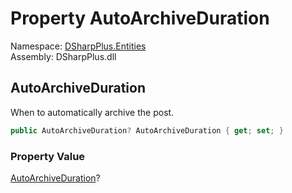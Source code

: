 # Property AutoArchiveDuration

Namespace: [DSharpPlus.Entities](DSharpPlus.Entities.md)  
Assembly: DSharpPlus.dll

## <a id="DSharpPlus_Entities_ForumPostBuilder_AutoArchiveDuration"></a>AutoArchiveDuration

When to automatically archive the post.

```csharp
public AutoArchiveDuration? AutoArchiveDuration { get; set; }
```

### Property Value

[AutoArchiveDuration](DSharpPlus.AutoArchiveDuration.md)?

